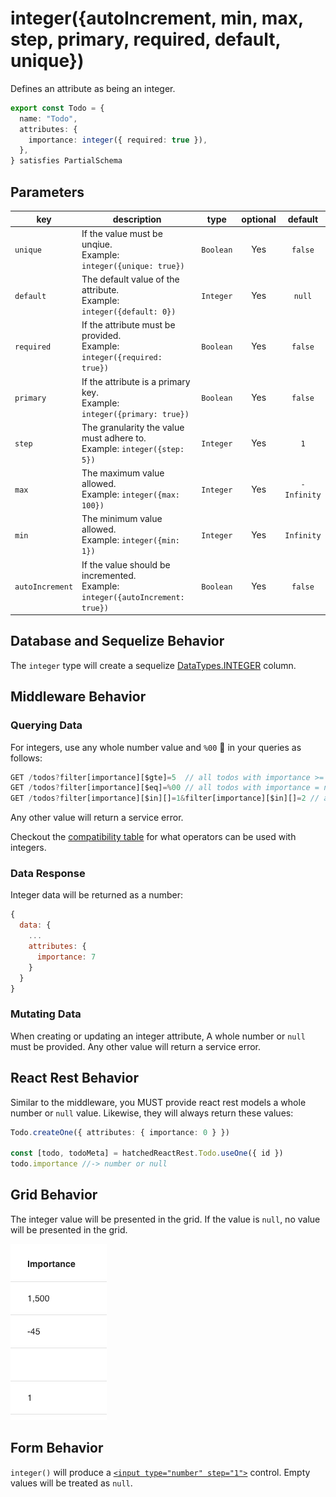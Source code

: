 # integer({autoIncrement, min, max, step, primary, required, default, unique})

Defines an attribute as being an integer.

```ts
export const Todo = {
  name: "Todo",
  attributes: {
    importance: integer({ required: true }),
  },
} satisfies PartialSchema
```

## Parameters

| key             | description                                                                         |   type    | optional |   default   |
| --------------- | ----------------------------------------------------------------------------------- | :-------: | :------: | :---------: |
| `unique`        | If the value must be unqiue. <br/> Example: `integer({unique: true})`               | `Boolean` |   Yes    |   `false`   |
| `default`       | The default value of the attribute. <br/> Example: `integer({default: 0})`          | `Integer` |   Yes    |   `null`    |
| `required`      | If the attribute must be provided. <br/> Example: `integer({required: true})`       | `Boolean` |   Yes    |   `false`   |
| `primary`       | If the attribute is a primary key. <br/> Example: `integer({primary: true})`        | `Boolean` |   Yes    |   `false`   |
| `step`          | The granularity the value must adhere to. <br/> Example: `integer({step: 5})`       | `Integer` |   Yes    |     `1`     |
| `max`           | The maximum value allowed. <br/> Example: `integer({max: 100})`                     | `Integer` |   Yes    | `-Infinity` |
| `min`           | The minimum value allowed. <br/> Example: `integer({min: 1})`                       | `Integer` |   Yes    | `Infinity`  |
| `autoIncrement` | If the value should be incremented. <br/> Example: `integer({autoIncrement: true})` | `Boolean` |   Yes    |   `false`   |

## Database and Sequelize Behavior

The `integer` type will create a sequelize [DataTypes.INTEGER](https://sequelize.org/docs/v6/core-concepts/model-basics/#numbers) column.

## Middleware Behavior

### Querying Data

For integers, use any whole number value and `%00` 🛑 in your queries as follows:

```js
GET /todos?filter[importance][$gte]=5  // all todos with importance >= 5
GET /todos?filter[importance][$eq]=%00 // all todos with importance = null 🛑
GET /todos?filter[importance][$in][]=1&filter[importance][$in][]=2 // all todos with importance = 1 or 2
```

Any other value will return a service error.

Checkout the [compatibility table](../../filtering-data/filtering-data.md#compatibility) for what operators can be used with integers.

### Data Response

Integer data will be returned as a number:

```js
{
  data: {
    ...
    attributes: {
      importance: 7
    }
  }
}
```

### Mutating Data

When creating or updating an integer attribute, A whole number or `null` must be provided. Any other value will return a service error.

## React Rest Behavior

Similar to the middleware, you MUST provide react rest models a whole number or `null` value. Likewise, they will always return these values:

```ts
Todo.createOne({ attributes: { importance: 0 } })

const [todo, todoMeta] = hatchedReactRest.Todo.useOne({ id })
todo.importance //-> number or null
```

## Grid Behavior

The integer value will be presented in the grid. If the value is `null`, no value will be presented in the grid.

![Grid Example](../../attachments/integer-column.png)

## Form Behavior

`integer()` will produce a [`<input type="number" step="1">`](https://developer.mozilla.org/en-US/docs/Web/HTML/Element/input/number) control. Empty values will be treated as `null`.
